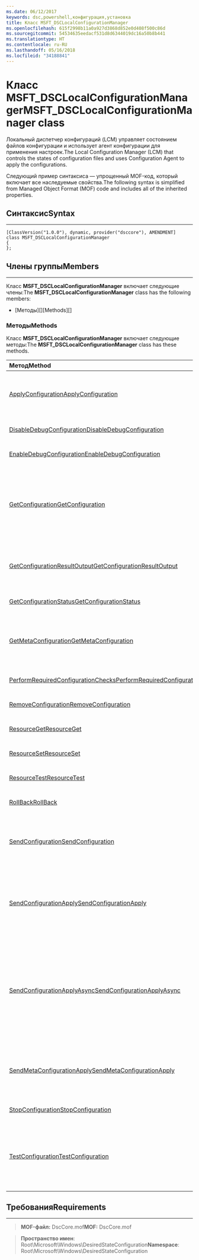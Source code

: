 ```yaml
---
ms.date: 06/12/2017
keywords: dsc,powershell,конфигурация,установка
title: Класс MSFT_DSCLocalConfigurationManager
ms.openlocfilehash: 615f2998b11a0a927d3868d852e0d408f500c86d
ms.sourcegitcommit: 54534635eedacf531d8d6344019dc16a50b8b441
ms.translationtype: HT
ms.contentlocale: ru-RU
ms.lasthandoff: 05/16/2018
ms.locfileid: "34188841"
---
```

# <a name="msftdsclocalconfigurationmanager-class"></a><span data-ttu-id="dec93-103">Класс MSFT_DSCLocalConfigurationManager</span><span class="sxs-lookup"><span data-stu-id="dec93-103">MSFT_DSCLocalConfigurationManager class</span></span>

<span data-ttu-id="dec93-104">Локальный диспетчер конфигураций (LCM) управляет состоянием файлов конфигурации и использует агент конфигурации для применения настроек.</span><span class="sxs-lookup"><span data-stu-id="dec93-104">The Local Configuration Manager (LCM) that controls the states of configuration files and uses Configuration Agent to apply the configurations.</span></span>

<span data-ttu-id="dec93-105">Следующий пример синтаксиса — упрощенный MOF-код, который включает все наследуемые свойства.</span><span class="sxs-lookup"><span data-stu-id="dec93-105">The following syntax is simplified from Managed Object Format (MOF) code and includes all of the inherited properties.</span></span>

## <a name="syntax"></a><span data-ttu-id="dec93-106">Синтаксис</span><span class="sxs-lookup"><span data-stu-id="dec93-106">Syntax</span></span>
------

``` syntax
[ClassVersion("1.0.0"), dynamic, provider("dsccore"), AMENDMENT]
class MSFT_DSCLocalConfigurationManager
{
};
```

## <a name="members"></a><span data-ttu-id="dec93-107">Члены группы</span><span class="sxs-lookup"><span data-stu-id="dec93-107">Members</span></span>
-------

<span data-ttu-id="dec93-108">Класс **MSFT_DSCLocalConfigurationManager** включает следующие члены:</span><span class="sxs-lookup"><span data-stu-id="dec93-108">The **MSFT_DSCLocalConfigurationManager** class has the following members:</span></span>

-   <span data-ttu-id="dec93-109">[Методы][]</span><span class="sxs-lookup"><span data-stu-id="dec93-109">[Methods][]</span></span>

### <a name="methods"></a><span data-ttu-id="dec93-110">Методы</span><span class="sxs-lookup"><span data-stu-id="dec93-110">Methods</span></span>

<span data-ttu-id="dec93-111">Класс **MSFT_DSCLocalConfigurationManager** включает следующие методы:</span><span class="sxs-lookup"><span data-stu-id="dec93-111">The **MSFT_DSCLocalConfigurationManager** class has these methods.</span></span>

|<span data-ttu-id="dec93-112">Метод</span><span class="sxs-lookup"><span data-stu-id="dec93-112">Method</span></span> |<span data-ttu-id="dec93-113">Описание</span><span class="sxs-lookup"><span data-stu-id="dec93-113">Description</span></span> |
|:--- |:---|
| [<span data-ttu-id="dec93-114">ApplyConfiguration</span><span class="sxs-lookup"><span data-stu-id="dec93-114">ApplyConfiguration</span></span>](msft-dsclocalconfigurationmanager-applyconfiguration.md)| <span data-ttu-id="dec93-115">Использует агент конфигурации для применения конфигурации, которая находится в состоянии ожидания.</span><span class="sxs-lookup"><span data-stu-id="dec93-115">Uses the Configuration Agent to apply the configuration that is pending.</span></span>|
| [<span data-ttu-id="dec93-116">DisableDebugConfiguration</span><span class="sxs-lookup"><span data-stu-id="dec93-116">DisableDebugConfiguration</span></span>](msft-dsclocalconfigurationmanager-disabledebugconfiguration.md)| <span data-ttu-id="dec93-117">Отключает отладку ресурсов DSC.</span><span class="sxs-lookup"><span data-stu-id="dec93-117">Disables DSC resource debugging.</span></span>|
| [<span data-ttu-id="dec93-118">EnableDebugConfiguration</span><span class="sxs-lookup"><span data-stu-id="dec93-118">EnableDebugConfiguration</span></span>](msft-dsclocalconfigurationmanager-enabledebugconfiguration.md)| <span data-ttu-id="dec93-119">Включает отладку ресурсов DSC.</span><span class="sxs-lookup"><span data-stu-id="dec93-119">Enables DSC resource debugging.</span></span>|
| [<span data-ttu-id="dec93-120">GetConfiguration</span><span class="sxs-lookup"><span data-stu-id="dec93-120">GetConfiguration</span></span>](msft-dsclocalconfigurationmanager-getconfiguration.md)| <span data-ttu-id="dec93-121">Отправляет документ конфигурации на управляемый узел и использует метод **Get** агента конфигурации для применения конфигурации.</span><span class="sxs-lookup"><span data-stu-id="dec93-121">Sends the configuration document to the managed node and uses the **Get** method of the Configuration Agent to apply the configuration.</span></span>|
| [<span data-ttu-id="dec93-122">GetConfigurationResultOutput</span><span class="sxs-lookup"><span data-stu-id="dec93-122">GetConfigurationResultOutput</span></span>](msft-dsclocalconfigurationmanager-getconfigurationresultoutput.md)| <span data-ttu-id="dec93-123">Получает выходные данные агента конфигурации, относящиеся к определенному заданию.</span><span class="sxs-lookup"><span data-stu-id="dec93-123">Gets the Configuration Agent output relating to a specific job.</span></span>|
| [<span data-ttu-id="dec93-124">GetConfigurationStatus</span><span class="sxs-lookup"><span data-stu-id="dec93-124">GetConfigurationStatus</span></span>](msft-dsclocalconfigurationmanager-getconfigurationstatus.md)| <span data-ttu-id="dec93-125">Получает журнал состояния конфигурации.</span><span class="sxs-lookup"><span data-stu-id="dec93-125">Get the configuration status history.</span></span>|
| [<span data-ttu-id="dec93-126">GetMetaConfiguration</span><span class="sxs-lookup"><span data-stu-id="dec93-126">GetMetaConfiguration</span></span>](msft-dsclocalconfigurationmanager-getmetaconfiguration.md)| <span data-ttu-id="dec93-127">Получает параметры локального диспетчера конфигураций, которые используются для управления агентом конфигурации.</span><span class="sxs-lookup"><span data-stu-id="dec93-127">Gets the LCM settings that are used to control Configuration Agent.</span></span>|
| [<span data-ttu-id="dec93-128">PerformRequiredConfigurationChecks</span><span class="sxs-lookup"><span data-stu-id="dec93-128">PerformRequiredConfigurationChecks</span></span>](msft-dsclocalconfigurationmanager-performrequiredconfigurationchecks.md)| <span data-ttu-id="dec93-129">Запускает проверку согласованности.</span><span class="sxs-lookup"><span data-stu-id="dec93-129">Starts the consistency check.</span></span>|
| [<span data-ttu-id="dec93-130">RemoveConfiguration</span><span class="sxs-lookup"><span data-stu-id="dec93-130">RemoveConfiguration</span></span>](msft-dsclocalconfigurationmanager-removeconfiguration.md)| <span data-ttu-id="dec93-131">Удаляет файлы конфигурации.</span><span class="sxs-lookup"><span data-stu-id="dec93-131">Removes the configuration files.</span></span>|
| [<span data-ttu-id="dec93-132">ResourceGet</span><span class="sxs-lookup"><span data-stu-id="dec93-132">ResourceGet</span></span>](msft-dsclocalconfigurationmanager-resourceget.md)| <span data-ttu-id="dec93-133">Напрямую вызывает метод **Get** ресурса DSC.</span><span class="sxs-lookup"><span data-stu-id="dec93-133">Directly calls the **Get** method of a DSC resource.</span></span>|
| [<span data-ttu-id="dec93-134">ResourceSet</span><span class="sxs-lookup"><span data-stu-id="dec93-134">ResourceSet</span></span>](msft-dsclocalconfigurationmanager-resourceset.md)| <span data-ttu-id="dec93-135">Напрямую вызывает метод **Set** ресурса DSC.</span><span class="sxs-lookup"><span data-stu-id="dec93-135">Directly calls the **Set** method of a DSC resource.</span></span>|
| [<span data-ttu-id="dec93-136">ResourceTest</span><span class="sxs-lookup"><span data-stu-id="dec93-136">ResourceTest</span></span>](msft-dsclocalconfigurationmanager-resourcetest.md)| <span data-ttu-id="dec93-137">Напрямую вызывает метод **Test** ресурса DSC.</span><span class="sxs-lookup"><span data-stu-id="dec93-137">Directly calls the **Test** method of a DSC resource.</span></span>|
| [<span data-ttu-id="dec93-138">RollBack</span><span class="sxs-lookup"><span data-stu-id="dec93-138">RollBack</span></span>](msft-dsclocalconfigurationmanager-rollback.md)| <span data-ttu-id="dec93-139">Выполняет откат к предыдущей конфигурации.</span><span class="sxs-lookup"><span data-stu-id="dec93-139">Rolls back to a previous configuration.</span></span>|
| [<span data-ttu-id="dec93-140">SendConfiguration</span><span class="sxs-lookup"><span data-stu-id="dec93-140">SendConfiguration</span></span>](msft-dsclocalconfigurationmanager-sendconfiguration.md)| <span data-ttu-id="dec93-141">Отправляет документ конфигурации на управляемый узел и сохраняет его как ожидающее изменение.</span><span class="sxs-lookup"><span data-stu-id="dec93-141">Sends the configuration document to the managed node and saves it as a pending change.</span></span>|
| [<span data-ttu-id="dec93-142">SendConfigurationApply</span><span class="sxs-lookup"><span data-stu-id="dec93-142">SendConfigurationApply</span></span>](msft-dsclocalconfigurationmanager-sendconfigurationapply.md)| <span data-ttu-id="dec93-143">Отправляет документ конфигурации на управляемый узел и использует агент конфигурации для применения конфигурации.</span><span class="sxs-lookup"><span data-stu-id="dec93-143">Sends the configuration document to the managed node and uses the Configuration Agent to apply the configuration.</span></span>|
| [<span data-ttu-id="dec93-144">SendConfigurationApplyAsync</span><span class="sxs-lookup"><span data-stu-id="dec93-144">SendConfigurationApplyAsync</span></span>](msft-dsclocalconfigurationmanager-sendconfigurationapplyasync.md)| <span data-ttu-id="dec93-145">Отправляет документ конфигурации на управляемый узел и запускает агент конфигурации для применения конфигурации.</span><span class="sxs-lookup"><span data-stu-id="dec93-145">Send the configuration document to the managed node and start using the Configuration Agent to apply the configuration.</span></span> <span data-ttu-id="dec93-146">Для получения выходных данных используется метод GetConfigurationResultOutput.</span><span class="sxs-lookup"><span data-stu-id="dec93-146">Use GetConfigurationResultOutput to retrieve result output.</span></span>|
| [<span data-ttu-id="dec93-147">SendMetaConfigurationApply</span><span class="sxs-lookup"><span data-stu-id="dec93-147">SendMetaConfigurationApply</span></span>](msft-dsclocalconfigurationmanager-sendmetaconfigurationapply.md)| <span data-ttu-id="dec93-148">Задает параметры локального диспетчера конфигураций, которые используются для управления агентом конфигурации.</span><span class="sxs-lookup"><span data-stu-id="dec93-148">Sets the LCM settings that are used to control the Configuration Agent.</span></span>|
| [<span data-ttu-id="dec93-149">StopConfiguration</span><span class="sxs-lookup"><span data-stu-id="dec93-149">StopConfiguration</span></span>](msft-dsclocalconfigurationmanager-stopconfiguration.md)| <span data-ttu-id="dec93-150">Останавливает выполняемую конфигурацию.</span><span class="sxs-lookup"><span data-stu-id="dec93-150">Stops the configuration that is in progress.</span></span>|
| [<span data-ttu-id="dec93-151">TestConfiguration</span><span class="sxs-lookup"><span data-stu-id="dec93-151">TestConfiguration</span></span>](msft-dsclocalconfigurationmanager-testconfiguration.md)| <span data-ttu-id="dec93-152">Отправляет документ конфигурации на управляемый узел и проверяет соответствие текущей конфигурации документу.</span><span class="sxs-lookup"><span data-stu-id="dec93-152">Sends the configuration document to the managed node and verifies the current configuration against the document.</span></span>|





## <a name="requirements"></a><span data-ttu-id="dec93-153">Требования</span><span class="sxs-lookup"><span data-stu-id="dec93-153">Requirements</span></span>
------------
><span data-ttu-id="dec93-154">**MOF-файл:** DscCore.mof</span><span class="sxs-lookup"><span data-stu-id="dec93-154">**MOF:** DscCore.mof</span></span>

><span data-ttu-id="dec93-155">**Пространство имен**: Root\Microsoft\Windows\DesiredStateConfiguration</span><span class="sxs-lookup"><span data-stu-id="dec93-155">**Namespace**: Root\Microsoft\Windows\DesiredStateConfiguration</span></span>